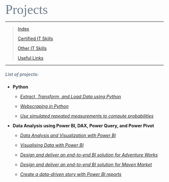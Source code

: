 <span style="font-family:Papyrus; font-size:3em; color:SlateGray;">Projects</span>

---

> [Index](index.md)
>
> [Certified IT Skills](certified_skills.md)
> 
> [Other IT Skills](other_skills.md)
> 
> [Useful Links](links.md)

---

<h5 style='color:SlateGray;'><i>List of projects:</i></h5>

* **Python**

  * _[Extract, Transform, and Load Data using Python](https://github.com/mbhagwan/portfolio/tree/main/etl-using-python)_
 
  * _[Webscraping in Python](https://github.com/mbhagwan/portfolio/tree/main/webscraping-in-python)_
 
  * _[Use simulated repeated measurements to compute probabilities](https://github.com/mbhagwan/mbhagwan.github.io/blob/main/projects/Case%20Study%20-%20Hacker%20Statistics.ipynb)_


* **Data Analysis using Power BI, DAX, Power Query, and Power Pivot**

  * _[Data Analysis and Visualization with Power BI](https://github.com/mbhagwan/portfolio/tree/main/data-analysis-and-viz/power-bi)_

  * _[Visualising Data with Power BI](https://app.powerbi.com/view?r=eyJrIjoiM2ZhMGNlMTctMjAyZC00MmQ3LTlkNDQtYjQzNjc4YTVkZWIyIiwidCI6IjM1OGU0OThhLTUyMzMtNDllYi1hYjc1LTU3MGI0NWRhODQwZiIsImMiOjEwfQ%3D%3D)_

  * _[Design and deliver an end-to-end BI solution for Adventure Works](https://app.powerbi.com/view?r=eyJrIjoiNTk5YzNhZjktNGM0Ni00OTVjLWFmMTEtODQ3OWIwM2MzYzcyIiwidCI6IjM1OGU0OThhLTUyMzMtNDllYi1hYjc1LTU3MGI0NWRhODQwZiIsImMiOjEwfQ%3D%3D)_
  
  * _[Design and deliver an end-to-end BI solution for Maven Market](https://app.powerbi.com/view?r=eyJrIjoiNWQ0MzAxNDktNGI2ZS00MmM1LTk3ZmYtODg3NjE4ZTJkYmU2IiwidCI6IjM1OGU0OThhLTUyMzMtNDllYi1hYjc1LTU3MGI0NWRhODQwZiIsImMiOjEwfQ%3D%3D)_

  * _[Create a data-driven story with Power BI reports](https://app.powerbi.com/view?r=eyJrIjoiMGVjZGU1YTAtZDJmNi00ZDhhLTlhYmQtYmUzNjlhOWNiOGQ4IiwidCI6IjM1OGU0OThhLTUyMzMtNDllYi1hYjc1LTU3MGI0NWRhODQwZiIsImMiOjEwfQ%3D%3D)_
